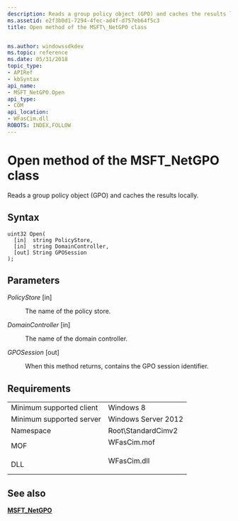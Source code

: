 ```yaml
---
description: Reads a group policy object (GPO) and caches the results locally.
ms.assetid: e2f3b0d1-7294-4fec-ad4f-d757eb64f5c3
title: Open method of the MSFT\_NetGPO class


ms.author: windowssdkdev
ms.topic: reference
ms.date: 05/31/2018
topic_type: 
- APIRef
- kbSyntax
api_name: 
- MSFT_NetGPO.Open
api_type: 
- COM
api_location: 
- WFasCim.dll
ROBOTS: INDEX,FOLLOW
---
```


# Open method of the MSFT\_NetGPO class

Reads a group policy object (GPO) and caches the results locally.

## Syntax


```mof
uint32 Open(
  [in]  string PolicyStore,
  [in]  string DomainController,
  [out] String GPOSession
);
```



## Parameters

<dl> <dt>

*PolicyStore* \[in\]
</dt> <dd>

The name of the policy store.

</dd> <dt>

*DomainController* \[in\]
</dt> <dd>

The name of the domain controller.

</dd> <dt>

*GPOSession* \[out\]
</dt> <dd>

When this method returns, contains the GPO session identifier.

</dd> </dl>

## Requirements



|                                     |                                                                                        |
|-------------------------------------|----------------------------------------------------------------------------------------|
| Minimum supported client<br/> | Windows 8<br/>                                                                   |
| Minimum supported server<br/> | Windows Server 2012<br/>                                                         |
| Namespace<br/>                | Root\\StandardCimv2<br/>                                                         |
| MOF<br/>                      | <dl> <dt>WFasCim.mof</dt> </dl> |
| DLL<br/>                      | <dl> <dt>WFasCim.dll</dt> </dl> |



## See also

<dl> <dt>

[**MSFT\_NetGPO**](msft-netgpo.md)
</dt> </dl>

 

 




